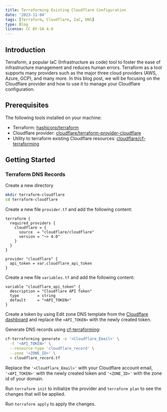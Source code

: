 ```yaml
---
title: Terraforming Existing Cloudflare Configuration
date: '2023-11-04'
tags: [Terraform, Cloudflare, IaC, DNS]
type: Blog
license: CC BY-SA 4.0
---
```


## Introduction

Terraform, a popular IaC (Infrastructure as code) tool to foster the ease of infrastructure management and reduces human errors. Terraform as a tool supports many providers such as the major three cloud providers (AWS, Azure, GCP), and many more. In this blog post, we will be focusing on the Cloudflare provider and how to use it to manage your Cloudflare configuration.

## Prerequisites

The following tools installed on your machine:
- Terraform: [hashicorp/terraform](https://github.com/hashicorp/terraform)
- Cloudflare provider: [cloudflare/terraform-provider-cloudflare](https://github.com/cloudflare/terraform-provider-cloudflare)
- Utility to terraform existing Cloudflare resources: [cloudflare/cf-terraforming](https://github.com/cloudflare/cf-terraforming)

## Getting Started

### Terraform DNS Records 

Create a new directory
```bash
mkdir terraform-cloudflare
cd terraform-cloudflare
```

Create a new file `provider.tf` and add the following content:
```hcl
terraform {
  required_providers {
    cloudflare = {
      source  = "cloudflare/cloudflare"
      version = "~> 4.0"
    }
  }
}

provider "cloudflare" {
  api_token = var.cloudflare_api_token
}
```

Create a new file `variables.tf` and add the following content:
```hcl
variable "cloudflare_api_token" {
  description = "Cloudflare API Token"
  type        = string
  default     = "<API_TOKEN>"
}
```

Create a token by using Edit zone DNS template from the [Cloudflare dashboard](https://dash.cloudflare.com/profile/api-tokens) and replace the `<API_TOKEN>` with the newly created token.

Generate DNS records using [cf-terraforming](https://github.com/cloudflare/cf-terraforming):

```bash
cf-terraforming generate -e '<Cloudflare_Email>' \
  -t '<API_TOKEN>' \
  --resource-type 'cloudflare_record' \
  --zone '<ZONE_ID>' \
  > cloudflare_record.tf
```

Replace the `'<Cloudflare_Email>'` with your Cloudflare account email, `'<API_TOKEN>'` with the newly created token and `'<ZONE_ID>'` with the zone id of your domain.

Run `terraform init` to initialize the provider and `terraform plan` to see the changes that will be applied.

Run `terraform apply` to apply the changes.
